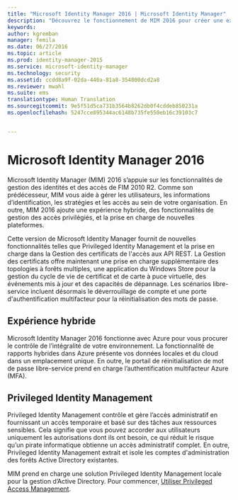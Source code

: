 ```yaml
---
title: "Microsoft Identity Manager 2016 | Microsoft Identity Manager"
description: "Découvrez le fonctionnement de MIM 2016 pour créer une expérience de gestion d’identité plus sûre et plus pratique dans le cloud et sur site."
keywords: 
author: kgremban
manager: femila
ms.date: 06/27/2016
ms.topic: article
ms.prod: identity-manager-2015
ms.service: microsoft-identity-manager
ms.technology: security
ms.assetid: ccdd8a9f-02da-440a-81a8-354800dcd2a8
ms.reviewer: mwahl
ms.suite: ems
translationtype: Human Translation
ms.sourcegitcommit: 9e5f51d5ca731b3564b8262db0f4cddeb850231a
ms.openlocfilehash: 5247cce895344ac6148b735fe550eb16c39103c7


---
```


# Microsoft Identity Manager 2016
Microsoft Identity Manager (MIM) 2016 s’appuie sur les fonctionnalités de gestion des identités et des accès de FIM 2010 R2. Comme son prédécesseur, MIM vous aide à gérer les utilisateurs, les informations d’identification, les stratégies et les accès au sein de votre organisation.  En outre, MIM 2016 ajoute une expérience hybride, des fonctionnalités de gestion des accès privilégiés, et la prise en charge de nouvelles plateformes.

Cette version de Microsoft Identity Manager fournit de nouvelles fonctionnalités telles que Privileged Identity Management et la prise en charge dans la Gestion des certificats de l'accès aux API REST. La Gestion des certificats offre maintenant une prise en charge supplémentaire des topologies à forêts multiples, une application du Windows Store pour la gestion du cycle de vie de certificat et de carte à puce virtuelle, des événements mis à jour et des capacités de dépannage. Les scénarios libre-service incluent désormais le déverrouillage de compte et une porte d'authentification multifacteur pour la réinitialisation des mots de passe.

## Expérience hybride
Microsoft Identity Manager 2016 fonctionne avec Azure pour vous procurer le contrôle de l’intégralité de votre environnement. La fonctionnalité de rapports hybrides dans Azure présente vos données locales et du cloud dans un emplacement unique. En outre, le portail de réinitialisation de mot de passe libre-service prend en charge l’authentification multifacteur Azure (MFA).

## Privileged Identity Management
Privileged Identity Management contrôle et gère l’accès administratif en fournissant un accès temporaire et basé sur des tâches aux ressources sensibles. Cela signifie que vous pouvez accorder aux utilisateurs uniquement les autorisations dont ils ont besoin, ce qui réduit le risque qu’un pirate informatique obtienne un accès administratif complet. En outre, Privileged Identity Management extrait et isole les comptes d'administration des forêts Active Directory existantes.

MIM prend en charge une solution Privileged Identity Management locale pour la gestion d’Active Directory. Pour commencer, [Utiliser Privileged Access Management](/microsoft-identity-manager/pam/privileged-identity-management-for-active-directory-domain-services).



<!--HONumber=Jun16_HO5-->


